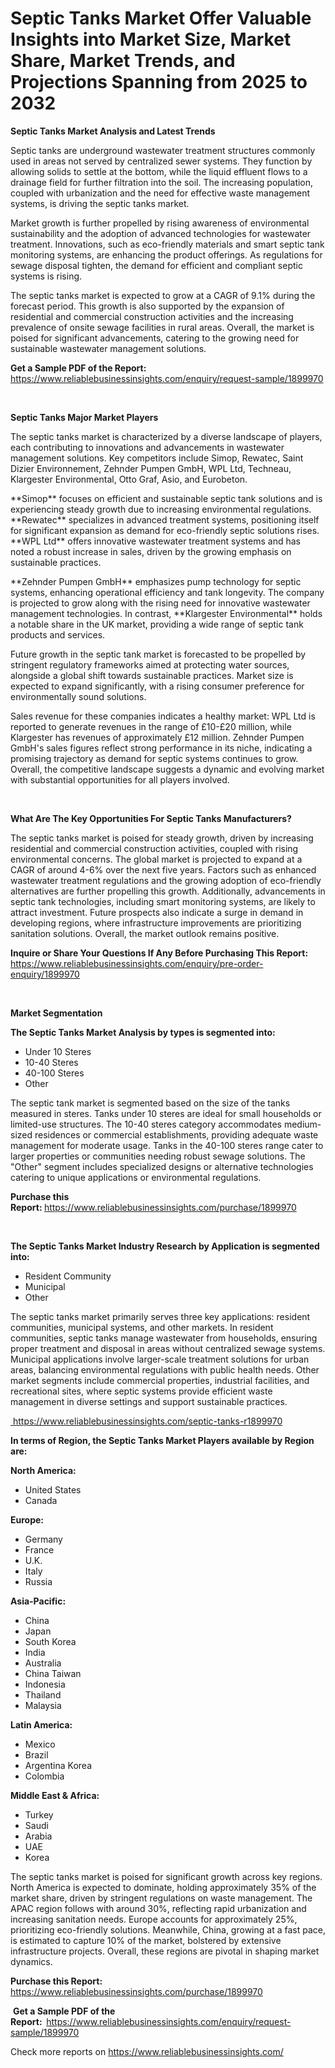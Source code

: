 <p><h1>Septic Tanks Market Offer Valuable Insights into Market Size, Market Share, Market Trends, and Projections Spanning from 2025 to 2032</h1></p><p><strong>Septic Tanks Market Analysis and Latest Trends</strong></p>
<p><p>Septic tanks are underground wastewater treatment structures commonly used in areas not served by centralized sewer systems. They function by allowing solids to settle at the bottom, while the liquid effluent flows to a drainage field for further filtration into the soil. The increasing population, coupled with urbanization and the need for effective waste management systems, is driving the septic tanks market.</p><p>Market growth is further propelled by rising awareness of environmental sustainability and the adoption of advanced technologies for wastewater treatment. Innovations, such as eco-friendly materials and smart septic tank monitoring systems, are enhancing the product offerings. As regulations for sewage disposal tighten, the demand for efficient and compliant septic systems is rising.</p><p>The septic tanks market is expected to grow at a CAGR of 9.1% during the forecast period. This growth is also supported by the expansion of residential and commercial construction activities and the increasing prevalence of onsite sewage facilities in rural areas. Overall, the market is poised for significant advancements, catering to the growing need for sustainable wastewater management solutions.</p></p>
<p><strong>Get a Sample PDF of the Report:&nbsp;</strong> <a href="https://www.reliablebusinessinsights.com/enquiry/request-sample/1899970?utm_campaign=2214&utm_medium=2&utm_source=Github&utm_content=ia&utm_term=22022025&utm_id=septic-tanks">https://www.reliablebusinessinsights.com/enquiry/request-sample/1899970</a></p>
<p>&nbsp;</p>
<p><strong>Septic Tanks Major Market Players</strong></p>
<p><p>The septic tanks market is characterized by a diverse landscape of players, each contributing to innovations and advancements in wastewater management solutions. Key competitors include Simop, Rewatec, Saint Dizier Environnement, Zehnder Pumpen GmbH, WPL Ltd, Techneau, Klargester Environmental, Otto Graf, Asio, and Eurobeton.</p><p>**Simop** focuses on efficient and sustainable septic tank solutions and is experiencing steady growth due to increasing environmental regulations. **Rewatec** specializes in advanced treatment systems, positioning itself for significant expansion as demand for eco-friendly septic solutions rises. **WPL Ltd** offers innovative wastewater treatment systems and has noted a robust increase in sales, driven by the growing emphasis on sustainable practices.</p><p>**Zehnder Pumpen GmbH** emphasizes pump technology for septic systems, enhancing operational efficiency and tank longevity. The company is projected to grow along with the rising need for innovative wastewater management technologies. In contrast, **Klargester Environmental** holds a notable share in the UK market, providing a wide range of septic tank products and services.</p><p>Future growth in the septic tank market is forecasted to be propelled by stringent regulatory frameworks aimed at protecting water sources, alongside a global shift towards sustainable practices. Market size is expected to expand significantly, with a rising consumer preference for environmentally sound solutions.</p><p>Sales revenue for these companies indicates a healthy market: WPL Ltd is reported to generate revenues in the range of £10-£20 million, while Klargester has revenues of approximately £12 million. Zehnder Pumpen GmbH's sales figures reflect strong performance in its niche, indicating a promising trajectory as demand for septic systems continues to grow. Overall, the competitive landscape suggests a dynamic and evolving market with substantial opportunities for all players involved.</p></p>
<p>&nbsp;</p>
<p><strong>What Are The Key Opportunities For Septic Tanks Manufacturers?</strong></p>
<p><p>The septic tanks market is poised for steady growth, driven by increasing residential and commercial construction activities, coupled with rising environmental concerns. The global market is projected to expand at a CAGR of around 4-6% over the next five years. Factors such as enhanced wastewater treatment regulations and the growing adoption of eco-friendly alternatives are further propelling this growth. Additionally, advancements in septic tank technologies, including smart monitoring systems, are likely to attract investment. Future prospects also indicate a surge in demand in developing regions, where infrastructure improvements are prioritizing sanitation solutions. Overall, the market outlook remains positive.</p></p>
<p><strong>Inquire or Share Your Questions If Any Before Purchasing This Report:</strong> <a href="https://www.reliablebusinessinsights.com/enquiry/pre-order-enquiry/1899970?utm_campaign=2214&utm_medium=2&utm_source=Github&utm_content=ia&utm_term=22022025&utm_id=septic-tanks">https://www.reliablebusinessinsights.com/enquiry/pre-order-enquiry/1899970</a></p>
<p>&nbsp;</p>
<p><strong>Market Segmentation</strong></p>
<p><strong>The Septic Tanks Market Analysis by types is segmented into:</strong></p>
<p><ul><li>Under 10 Steres</li><li>10-40 Steres</li><li>40-100 Steres</li><li>Other</li></ul></p>
<p><p>The septic tank market is segmented based on the size of the tanks measured in steres. Tanks under 10 steres are ideal for small households or limited-use structures. The 10-40 steres category accommodates medium-sized residences or commercial establishments, providing adequate waste management for moderate usage. Tanks in the 40-100 steres range cater to larger properties or communities needing robust sewage solutions. The "Other" segment includes specialized designs or alternative technologies catering to unique applications or environmental regulations.</p></p>
<p><strong>Purchase this Report:&nbsp;</strong><a href="https://www.reliablebusinessinsights.com/purchase/1899970?utm_campaign=2214&utm_medium=2&utm_source=Github&utm_content=ia&utm_term=22022025&utm_id=septic-tanks">https://www.reliablebusinessinsights.com/purchase/1899970</a></p>
<p>&nbsp;</p>
<p><strong>The Septic Tanks Market Industry Research by Application is segmented into:</strong></p>
<p><ul><li>Resident Community</li><li>Municipal</li><li>Other</li></ul></p>
<p><p>The septic tanks market primarily serves three key applications: resident communities, municipal systems, and other markets. In resident communities, septic tanks manage wastewater from households, ensuring proper treatment and disposal in areas without centralized sewage systems. Municipal applications involve larger-scale treatment solutions for urban areas, balancing environmental regulations with public health needs. Other market segments include commercial properties, industrial facilities, and recreational sites, where septic systems provide efficient waste management in diverse settings and support sustainable practices.</p></p>
<p><a href="https://www.reliablebusinessinsights.com/septic-tanks-r1899970?utm_campaign=2214&utm_medium=2&utm_source=Github&utm_content=ia&utm_term=22022025&utm_id=septic-tanks">&nbsp;https://www.reliablebusinessinsights.com/septic-tanks-r1899970</a></p>
<p><strong>In terms of Region, the Septic Tanks Market Players available by Region are:</strong></p>
<p>
    <p> <strong> North America: </strong>
        <ul>
            <li>United States</li>
            <li>Canada</li>
        </ul>
        </p> 
    <p> <strong> Europe: </strong>
        <ul>
            <li>Germany</li>
            <li>France</li>
            <li>U.K.</li>
            <li>Italy</li>
            <li>Russia</li>
        </ul>
        </p> 
    <p> <strong> Asia-Pacific: </strong>
        <ul>
            <li>China</li>
            <li>Japan</li>
            <li>South Korea</li>
            <li>India</li>
            <li>Australia</li>
            <li>China Taiwan</li>
            <li>Indonesia</li>
            <li>Thailand</li>
            <li>Malaysia</li>
        </ul>
        </p> 
    <p> <strong> Latin America: </strong>
        <ul>
            <li>Mexico</li>
            <li>Brazil</li>
            <li>Argentina Korea</li>
            <li>Colombia</li>
        </ul>
        </p> 
    <p> <strong> Middle East & Africa: </strong>
        <ul>
            <li>Turkey</li>
            <li>Saudi</li>
            <li>Arabia</li>
            <li>UAE</li>
            <li>Korea</li>
        </ul>
    </p>
    </p>
<p><p>The septic tanks market is poised for significant growth across key regions. North America is expected to dominate, holding approximately 35% of the market share, driven by stringent regulations on waste management. The APAC region follows with around 30%, reflecting rapid urbanization and increasing sanitation needs. Europe accounts for approximately 25%, prioritizing eco-friendly solutions. Meanwhile, China, growing at a fast pace, is estimated to capture 10% of the market, bolstered by extensive infrastructure projects. Overall, these regions are pivotal in shaping market dynamics.</p></p>
<p><strong>Purchase this Report: </strong><a href="https://www.reliablebusinessinsights.com/purchase/1899970?utm_campaign=2214&utm_medium=2&utm_source=Github&utm_content=ia&utm_term=22022025&utm_id=septic-tanks">https://www.reliablebusinessinsights.com/purchase/1899970</a></p>
<p>&nbsp;<strong>Get a Sample PDF of the Report:&nbsp;&nbsp;</strong><a href="https://www.reliablebusinessinsights.com/enquiry/request-sample/1899970?utm_campaign=2214&utm_medium=2&utm_source=Github&utm_content=ia&utm_term=22022025&utm_id=septic-tanks">https://www.reliablebusinessinsights.com/enquiry/request-sample/1899970</a></p>
<p><strong></strong></p>
<p>Check more reports on <a href="https://www.reliablebusinessinsights.com/?utm_campaign=2214&utm_medium=2&utm_source=Github&utm_content=ia&utm_term=22022025&utm_id=septic-tanks">https://www.reliablebusinessinsights.com/</a></p>